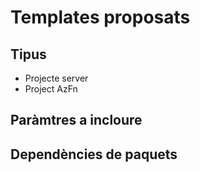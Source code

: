 # Templates proposats

## Tipus

- Projecte server
- Project AzFn

## Paràmtres a incloure


## Dependències de paquets
